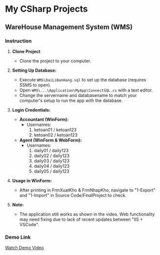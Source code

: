 # My CSharp Projects

## WareHouse Management System (WMS)

### Instruction

1. **Clone Project**
   - Clone the project to your computer.

2. **Setting Up Database:**
   - Execute `WMS\DaiLiBanHang.sql` to set up the database (requires SSMS to open).
   - Open `WMS\...\Application\MyApp\ConnectSQL.cs` with a text editor.
   - Change the servername and databasename to match your computer's setup to run the app with the database.

3. **Login Credentials:**
    - **Accountant (WinForm):** 
      - Usernames: 
	    1. ketoan01 / ketoan123 
	    2. ketoan02 / ketoan123 
    - **Agent (WinForm & WebForm):**
      - Usernames: 
	    1. daily01 / daily123
	    2. daily02 / daily123
	    3. daily03 / daily123
	    4. daily04 / daily123
	    5. daily05 / daily123 

4. **Usage in WinForm:**
   - After printing in FrmXuatKho & FrmNhapKho, navigate to "1-Export" and "1-Import" in Source Code/FinalProject to check.

5. **Note:**
   - The application still works as shown in the video. Web functionality may need fixing due to lack of recent updates between "IIS + VSCode".

### Demo Link
[Watch Demo Video](https://www.youtube.com/watch?v=fjyFbUOT-lk)
